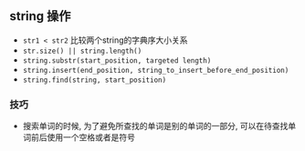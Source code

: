 ## string 操作
- `str1 < str2` 比较两个string的字典序大小关系
- `str.size() || string.length()`
- `string.substr(start_position, targeted length)` 
- `string.insert(end_position, string_to_insert_before_end_position)`
- `string.find(string, start_position)` 
### 技巧
- 搜索单词的时候, 为了避免所查找的单词是别的单词的一部分, 可以在待查找单词前后使用一个空格或者是符号